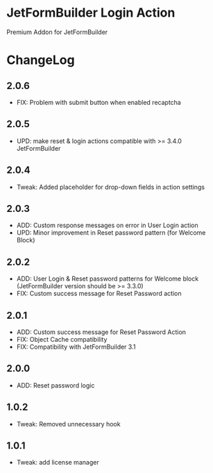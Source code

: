 # JetFormBuilder Login Action
Premium Addon for JetFormBuilder

# ChangeLog

## 2.0.6
* FIX: Problem with submit button when enabled recaptcha

## 2.0.5
* UPD: make reset & login actions compatible with >= 3.4.0 JetFormBuilder

## 2.0.4
* Tweak: Added placeholder for drop-down fields in action settings

## 2.0.3
* ADD: Custom response messages on error in User Login action
* UPD: Minor improvement in Reset password pattern (for Welcome Block)

## 2.0.2
* ADD: User Login & Reset password patterns for Welcome block (JetFormBuilder version should be >= 3.3.0)
* FIX: Custom success message for Reset Password action

## 2.0.1
* ADD: Custom success message for Reset Password Action
* FIX: Object Cache compatibility
* FIX: Compatibility with JetFormBuilder 3.1

## 2.0.0
* ADD: Reset password logic

## 1.0.2
* Tweak: Removed unnecessary hook

## 1.0.1
* Tweak: add license manager